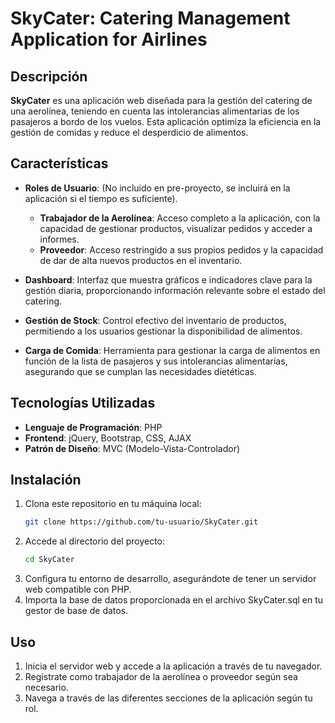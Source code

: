 # SkyCater: Catering Management Application for Airlines

## Descripción

**SkyCater** es una aplicación web diseñada para la gestión del catering de una aerolínea, teniendo en cuenta las intolerancias alimentarias de los pasajeros a bordo de los vuelos. Esta aplicación optimiza la eficiencia en la gestión de comidas y reduce el desperdicio de alimentos.

## Características

- **Roles de Usuario**: (No incluido en pre-proyecto, se incluirá en la aplicación si el tiempo es suficiente).
  - **Trabajador de la Aerolínea**: Acceso completo a la aplicación, con la capacidad de gestionar productos, visualizar pedidos y acceder a informes.
  - **Proveedor**: Acceso restringido a sus propios pedidos y la capacidad de dar de alta nuevos productos en el inventario.

- **Dashboard**: Interfaz que muestra gráficos e indicadores clave para la gestión diaria, proporcionando información relevante sobre el estado del catering.

- **Gestión de Stock**: Control efectivo del inventario de productos, permitiendo a los usuarios gestionar la disponibilidad de alimentos.

- **Carga de Comida**: Herramienta para gestionar la carga de alimentos en función de la lista de pasajeros y sus intolerancias alimentarias, asegurando que se cumplan las necesidades dietéticas.

## Tecnologías Utilizadas

- **Lenguaje de Programación**: PHP
- **Frontend**: jQuery, Bootstrap, CSS, AJAX
- **Patrón de Diseño**: MVC (Modelo-Vista-Controlador)

## Instalación

1. Clona este repositorio en tu máquina local:
   ```bash
   git clone https://github.com/tu-usuario/SkyCater.git
2. Accede al directorio del proyecto:
    ```bash
    cd SkyCater
3. Configura tu entorno de desarrollo, asegurándote de tener un servidor web compatible con PHP.
4. Importa la base de datos proporcionada en el archivo SkyCater.sql en tu gestor de base de datos.

## Uso

1. Inicia el servidor web y accede a la aplicación a través de tu navegador.
2. Regístrate como trabajador de la aerolínea o proveedor según sea necesario.
3. Navega a través de las diferentes secciones de la aplicación según tu rol.
